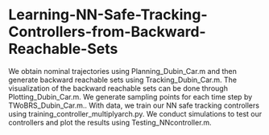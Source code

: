 # Learning-NN-Safe-Tracking-Controllers-from-Backward-Reachable-Sets
We obtain nominal trajectories using Planning_Dubin_Car.m and then generate backward reachable sets using Tracking_Dubin_Car.m. The visualization of the backward reachable sets can be done through Plotting_Dubin_Car.m. We generate sampling points for each time step by TWoBRS_Dubin_Car.m.. With data, we train our NN safe tracking controllers using training_controller_multiplyarch.py. We conduct simulations to test our controllers and plot the results using Testing_NNcontroller.m.
